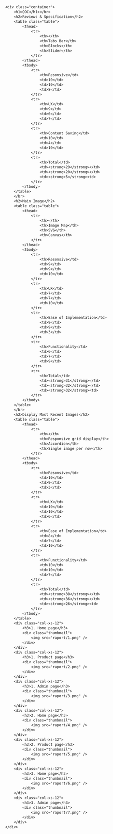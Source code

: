 	<div class="container">
		<h1>QOC</h1></br>	
		<h2>Reviews & Specification</h2>
		<table class="table">
			<thead>
				<tr>
					<th></th>
					<th>Tabs Bar</th>
					<th>Blocks</th>
					<th>Slider</th>
				</tr>
			</thead>
			<tbody>
				<tr>
					<th>Resonsive</td>
					<td>10</td>
					<td>10</td>
					<td>8</td>
				</tr>
				<tr>
					<th>UX</td>
					<td>9</td>
					<td>6</td>
					<td>7</td>
				</tr>
				<tr>
					<th>Content Saving</td>
					<td>10</td>
					<td>4</td>
					<td>10</td>
				</tr>
				<tr>
					<th>Total</td>
					<td><strong>29</strong></td>
					<td><strong>20</strong></td>
					<td><strong>5</strong><td>
				</tr>
			</tbody>
		</table>
		</br>
		<h2>Main Image</h2>
		<table class="table">
			<thead>
				<tr>
					<th></th>
					<th>Image Map</th>
					<th>SVG</th>
					<th>Canvas</th>
				</tr>
			</thead>
			<tbody>
				<tr>
					<th>Resonsive</td>
					<td>9</td>
					<td>9</td>
					<td>10</td>
				</tr>
				<tr>
					<th>UX</td>
					<td>7</td>
					<td>7</td>
					<td>10</td>
				</tr>
				<tr>
					<th>Ease of Implementation</td>
					<td>9</td>
					<td>9</td>
					<td>3</td>
				</tr>
				<tr>
					<th>Functionality</td>
					<td>6</td>
					<td>7</td>
					<td>9</td>
				</tr>
				<tr>
					<th>Total</td>
					<td><strong>31</strong></td>
					<td><strong>32</strong></td>
					<td><strong>32</strong><td>
				</tr>
			</tbody>
		</table>
		</br>
		<h2>Display Most Recent Images</h2>
		<table class="table">
			<thead>
				<tr>
					<th></th>
					<th>Responsive grid display</th>
					<th>Accordion</th>
					<th>Single image per row</th>
				</tr>
			</thead>
			<tbody>
				<tr>
					<th>Resonsive</td>
					<td>10</td>
					<td>9</td>
					<td>3</td>
				</tr>
				<tr>
					<th>UX</td>
					<td>10</td>
					<td>10</td>
					<td>6</td>
				</tr>
				<tr>
					<th>Ease of Implementation</td>
					<td>8</td>
					<td>7</td>
					<td>10</td>
				</tr>
				<tr>
					<th>Functionality</td>
					<td>10</td>
					<td>10</td>
					<td>7</td>
				</tr>
				<tr>
					<th>Total</td>
					<td><strong>38</strong></td>
					<td><strong>36</strong></td>
					<td><strong>26</strong><td>
				</tr>
			</tbody>
		</table>
		<div class="col-xs-12">
			<h3>1. Home page</h3>
			<div class="thumbnail">
				<img src="raport/1.png" />
			</div>
		</div>
		<div class="col-xs-12">
			<h3>1. Product page</h3>
			<div class="thumbnail">
				<img src="raport/2.png" />
			</div>
		</div>
		<div class="col-xs-12">
			<h3>1. Admin page</h3>
			<div class="thumbnail">
				<img src="raport/3.png" />
			</div>
		</div>
		<div class="col-xs-12">
			<h3>2. Home page</h3>
			<div class="thumbnail">
				<img src="raport/4.png" />
			</div>
		</div>
		<div class="col-xs-12">
			<h3>2. Product page</h3>
			<div class="thumbnail">
				<img src="raport/5.png" />
			</div>
		</div>
		<div class="col-xs-12">
			<h3>3. Home page</h3>
			<div class="thumbnail">
				<img src="raport/6.png" />
			</div>
		</div>
		<div class="col-xs-12">
			<h3>3. Admin page</h3>
			<div class="thumbnail">
				<img src="raport/7.png" />
			</div>
		</div>		
	</div>

